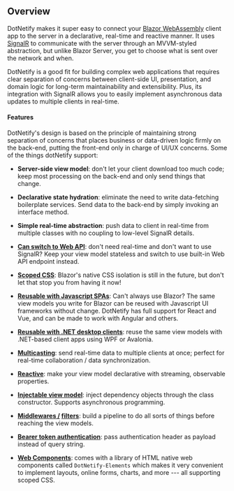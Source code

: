 ## Overview

DotNetify makes it super easy to connect your [Blazor WebAssembly](https://docs.microsoft.com/en-us/aspnet/core/blazor/) client app to the server in a declarative, real-time and reactive manner. It uses [SignalR](https://docs.microsoft.com/en-us/aspnet/core/signalr/) to communicate with the server through an MVVM-styled abstraction, but unlike Blazor Server, you get to choose what is sent over the network and when.

DotNetify is a good fit for building complex web applications that requires clear separation of concerns between client-side UI, presentation, and domain logic for long-term maintainability and extensibility. Plus, its integration with SignalR allows you to easily implement asynchronous data updates to multiple clients in real-time.

#### Features

DotNetify's design is based on the principle of maintaining strong separation of concerns that places business or data-driven logic firmly on the back-end, putting the front-end only in charge of UI/UX concerns. Some of the things dotNetify support:

- <b>Server-side view model</b>: don't let your client download too much code; keep most processing on the back-end and only send things that change.

- <b>Declarative state hydration</b>: eliminate the need to write data-fetching boilerplate services. Send data to the back-end by simply invoking an interface method.

- <b>Simple real-time abstraction</b>: push data to client in real-time from multiple classes with no coupling to low-level SignalR details.

- **[Can switch to Web API](webapimode)**: don't need real-time and don't want to use SignalR? Keep your view model stateless and switch to use built-in Web API endpoint instead.

- **[Scoped CSS](scopedcss)**: Blazor's native CSS isolation is still in the future, but don't let that stop you from having it now!

- **[Reusable with Javascript SPAs](https://github.com/dsuryd/dotNetify/tree/master/Demo)**: Can't always use Blazor? The same view models you write for Blazor can be reused with Javascript UI frameworks without change. DotNetify has full support for React and Vue, and can be made to work with Angular and others.

- **[Reusable with .NET desktop clients](https://github.com/dsuryd/dotNetify/tree/master/Demo/DotNetClient)**: reuse the same view models with .NET-based client apps using WPF or Avalonia.

- **[Multicasting](multicast)**: send real-time data to multiple clients at once; perfect for real-time collaboration / data synchronization.

- **[Reactive]()**: make your view model declarative with streaming, observable properties.

- **[Injectable view model](di)**: inject dependency objects through the class constructor. Supports asynchronous programming.

- **[Middlewares /](middleware) [filters](filter)**: build a pipeline to do all sorts of things before reaching the view models.

- **[Bearer token authentication](security)**: pass authentication header as payload instead of query string.

- **[Web Components](https://dotnetify.net/elements?webcomponent)**: comes with a library of HTML native web components called `DotNetify-Elements` which makes it very convenient to implement layouts, online forms, charts, and more --- all supporting scoped CSS.
